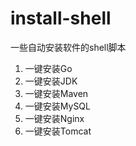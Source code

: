 # install-shell
一些自动安装软件的shell脚本

1. 一键安装Go
2. 一键安装JDK
3. 一键安装Maven
4. 一键安装MySQL
5. 一键安装Nginx
6. 一键安装Tomcat
